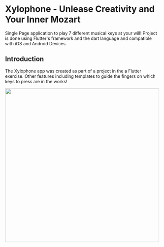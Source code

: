 # Xylophone - Unlease Creativity and Your Inner Mozart
Single Page application to play 7 different musical keys at your will! Project is done using Flutter's framework and the dart language and compatible with iOS and Android Devices.

<h2>Introduction</h2>

<p>The Xylophone app was created as part of a project in the a Flutter exercise. Other features including templates to guide the fingers on which keys to press are in the works!</p>

<img src="https://i.imgur.com/Qcn4XWg.png" width="500"></a>

